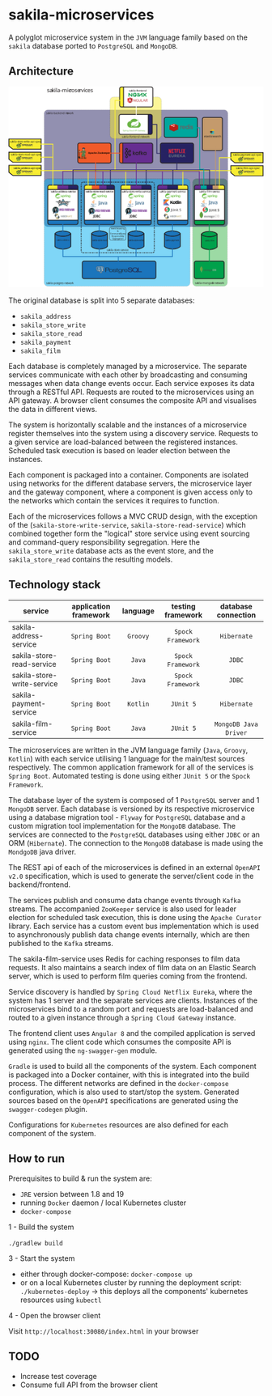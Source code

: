 # sakila-microservices

A polyglot microservice system in the `JVM` language family based on the `sakila` database
ported to `PostgreSQL` and `MongoDB`.

## Architecture

![Architecture Diagram](sakila-microservices-architecture.svg)

The original database is split into 5 separate databases:

 - `sakila_address`
 - `sakila_store_write`
 - `sakila_store_read`
 - `sakila_payment`
 - `sakila_film`

Each database is completely managed by a microservice. The separate services communicate
with each other by broadcasting and consuming messages when data change events occur. Each
service exposes its data through a RESTful API. Requests are routed to the microservices using
an API gateway. A browser client consumes the composite API and visualises the data in
different views.

The system is horizontally scalable and the instances of a microservice register themselves
into the system using a discovery service. Requests to a given service are load-balanced
between the registered instances. Scheduled task execution is based on leader election
between the instances.

Each component is packaged into a container. Components are isolated using networks for the
different database servers, the microservice layer and the gateway component, where a
component is given access only to the networks which contain the services it requires to
function.

Each of the microservices follows a MVC CRUD design, with the exception of the
(`sakila-store-write-service`, `sakila-store-read-service`) which combined together form the
"logical" store service using event sourcing and command-query responsibility segregation.
Here the `sakila_store_write` database acts as the event store, and the `sakila_store_read`
contains the resulting models.

## Technology stack

| service                    | application framework | language | testing framework | database connection  |
| -------------------------- |:---------------------:|:--------:|:-----------------:|:--------------------:|
| sakila-address-service     | `Spring Boot`         | `Groovy` | `Spock Framework` | `Hibernate`          |
| sakila-store-read-service  | `Spring Boot`         | `Java`   | `Spock Framework` | `JDBC`               |
| sakila-store-write-service | `Spring Boot`         | `Java`   | `Spock Framework` | `JDBC`               |
| sakila-payment-service     | `Spring Boot`         | `Kotlin` | `JUnit 5`         | `Hibernate`          |
| sakila-film-service        | `Spring Boot`         | `Java`   | `JUnit 5`         | `MongoDB Java Driver`|


The microservices are written in the JVM language family (`Java`, `Groovy`, `Kotlin`) with each
service utilising 1 language for the main/test sources respectively. The common application
framework for all of the services is `Spring Boot`. Automated testing is done using either
`JUnit 5` or the `Spock Framework`.

The database layer of the system is composed of 1 `PostgreSQL` server and 1 `MongoDB` server.
Each database is versioned by its respective microservice using a database migration tool -
`Flyway` for `PostgreSQL` database and a custom migration tool implementation for the
`MongoDB` database. The services are connected to the `PostgreSQL` databases using either `JDBC`
or an ORM (`Hibernate`). The connection to the `MongoDB` database is made using the `MondgoDB`
java driver.

The REST api of each of the microservices is defined in an external `OpenAPI v2.0`
specification, which is used to generate the server/client code in the backend/frontend.

The services publish and consume data change events through `Kafka` streams. The accompanied
`ZooKeeper` service is also used for leader election for scheduled task execution, this is done
using the `Apache Curator` library. Each service has a custom event bus implementation which is
used to asynchronously publish data change events internally, which are then published to the
`Kafka` streams.

The sakila-film-service uses Redis for caching responses to film data requests. It also maintains
a search index of film data on an Elastic Search server, which is used to perform film queries coming
from the frontend.

Service discovery is handled by `Spring Cloud Netflix Eureka`, where the system has 1 server
and the separate services are clients. Instances of the microservices bind to a random port and
requests are load-balanced and routed to a given instance
through a `Spring Cloud Gateway` instance.

The frontend client uses `Angular 8` and the compiled application is served using `nginx`.
The client code which consumes the composite API is generated using the `ng-swagger-gen`
module.

`Gradle` is used to build all the components of the system. Each component is packaged into a
Docker container, with this is integrated into the build process.
The different networks are defined in the `docker-compose` configuration, which is also used
to start/stop the system.
Generated sources based on the `OpenAPI` specifications are generated using the
`swagger-codegen` plugin.

Configurations for `Kubernetes` resources are also defined for each component of the system.

## How to run

Prerequisites to build & run the system are:
 - `JRE` version between 1.8 and 19
 - running `Docker` daemon / local Kubernetes cluster
 - `docker-compose`

1 - Build the system

`./gradlew build`

3 - Start the system

- either through docker-compose: `docker-compose up`
- or on a local Kubernetes cluster by running the deployment script: `./kubernetes-deploy` -> this deploys all
the components' kubernetes resources using `kubectl`

4 - Open the browser client

Visit `http://localhost:30080/index.html` in your browser

## TODO

 - Increase test coverage
 - Consume full API from the browser client

